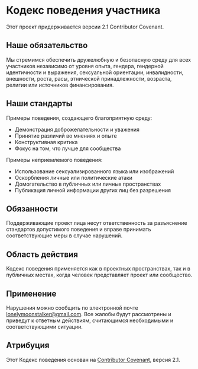 # Кодекс поведения участника

Этот проект придерживается версии 2.1 Contributor Covenant.

## Наше обязательство

Мы стремимся обеспечить дружелюбную и безопасную среду для всех участников независимо от уровня опыта, гендера, гендерной идентичности и выражения, сексуальной ориентации, инвалидности, внешности, роста, расы, этнической принадлежности, возраста, религии или источников финансирования.

## Наши стандарты

Примеры поведения, создающего благоприятную среду:

* Демонстрация доброжелательности и уважения
* Принятие различий во мнениях и опыте
* Конструктивная критика
* Фокус на том, что лучше для сообщества

Примеры неприемлемого поведения:

* Использование сексуализированного языка или изображений
* Оскорбления личные или политические атаки
* Домогательство в публичных или личных пространствах
* Публикация личной информации других лиц без разрешения

## Обязанности

Поддерживающие проект лица несут ответственность за разъяснение стандартов допустимого поведения и вправе принимать соответствующие меры в случае нарушений.

## Область действия

Кодекс поведения применяется как в проектных пространствах, так и в публичных местах, когда человек представляет проект или сообщество.

## Применение

Нарушения можно сообщить по электронной почте lonelymoonstalker@gmail.com. Все жалобы будут рассмотрены и приведут к ответным действиям, считающимся необходимыми и соответствующими ситуации.

## Атрибуция

Этот Кодекс поведения основан на [Contributor Covenant](https://www.contributor-covenant.org), версия 2.1.
